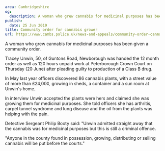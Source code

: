 ```yaml
area: Cambridgeshire
og:
  description: A woman who grew cannabis for medicinal purposes has been given a community order.
publish:
  date: 25 Jun 2019
title: Community order for cannabis grower
url: https://www.cambs.police.uk/news-and-appeals/community-order-cannabis
```

A woman who grew cannabis for medicinal purposes has been given a community order.

Tracey Unwin, 50, of Guntons Road, Newborough was handed the 12 month order as well as 120 hours unpaid work at Peterborough Crown Court on Thursday (20 June) after pleading guilty to production of a Class B drug.

In May last year officers discovered 86 cannabis plants, with a street value of more than £24,000, growing in sheds, a container and a sun room at Unwin's home.

In interview Unwin accepted the plants were hers and claimed she was growing them for medicinal purposes. She told officers she has arthritis, carpel tunnel syndrome and lung disease and the oil from the plants was helping with the pain.

Detective Sergeant Philip Booty said: "Unwin admitted straight away that the cannabis was for medicinal purposes but this is still a criminal offence.

"Anyone in the county found in possession, growing, distributing or selling cannabis will be put before the courts."
